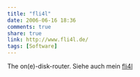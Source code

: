 ```yaml
---
title: "fli4l"
date: 2006-06-16 18:36
comments: true
share: true
link: http://www.fli4l.de/
tags: [Software]
---
```

The on(e)-disk-router. Siehe auch mein [fli4l](/fli4l/index.html)
